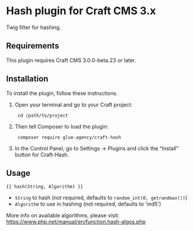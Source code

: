 # Hash plugin for Craft CMS 3.x

Twig filter for hashing.

## Requirements

This plugin requires Craft CMS 3.0.0-beta.23 or later.

## Installation

To install the plugin, follow these instructions.

1. Open your terminal and go to your Craft project:

        cd /path/to/project

2. Then tell Composer to load the plugin:

        composer require glue-agency/craft-hash

3. In the Control Panel, go to Settings → Plugins and click the “Install” button for Craft-Hash.

## Usage

`{{ hash(String, Algorithm) }}`

- `String` to hash (not required, defaults to `random_int(0, getrandmax())`)
- `Algorithm` to use in hashing (not required, defaults to 'md5')

More info on available algorithms, please visit: https://www.php.net/manual/en/function.hash-algos.php
